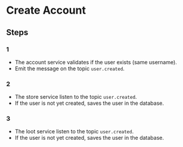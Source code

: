 # Create Account

## Steps

### 1
- The account service validates if the user exists (same username).
- Emit the message on the topic `user.created`.

### 2
- The store service listen to the topic `user.created`.
- If the user is not yet created, saves the user in the database.

### 3
- The loot service listen to the topic `user.created`.
- If the user is not yet created, saves the user in the database.